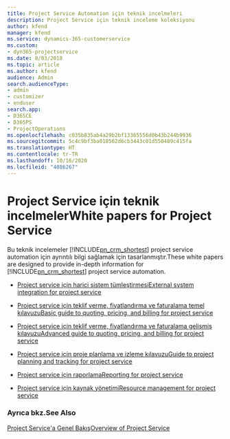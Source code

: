 ```yaml
---
title: Project Service Automation için teknik incelmeleri
description: Project Service için teknik inceleme koleksiyonu
author: kfend
manager: kfend
ms.service: dynamics-365-customerservice
ms.custom:
- dyn365-projectservice
ms.date: 8/03/2018
ms.topic: article
ms.author: kfend
audience: Admin
search.audienceType:
- admin
- customizer
- enduser
search.app:
- D365CE
- D365PS
- ProjectOperations
ms.openlocfilehash: c035b835ab4a29b2bf13365556d0b43b244b9936
ms.sourcegitcommit: 5c4c9bf3ba018562d6cb3443c01d550489c415fa
ms.translationtype: HT
ms.contentlocale: tr-TR
ms.lasthandoff: 10/16/2020
ms.locfileid: "4086267"
---
```

# <a name="white-papers-for-project-service"></a><span data-ttu-id="83e49-103">Project Service için teknik incelmeler</span><span class="sxs-lookup"><span data-stu-id="83e49-103">White papers for Project Service</span></span>

<span data-ttu-id="83e49-104">Bu teknik incelemeler [!INCLUDE[pn_crm_shortest](../includes/pn-crm-shortest.md)] project service automation için ayrıntılı bilgi sağlamak için tasarlanmıştır.</span><span class="sxs-lookup"><span data-stu-id="83e49-104">These white papers are designed to provide in-depth information for [!INCLUDE[pn_crm_shortest](../includes/pn-crm-shortest.md)] project service automation.</span></span>

-   [<span data-ttu-id="83e49-105">Project service için harici sistem tümleştirmesi</span><span class="sxs-lookup"><span data-stu-id="83e49-105">External system integration for project service</span></span>](https://go.microsoft.com/fwlink/?LinkId=825445)

-   [<span data-ttu-id="83e49-106">Project service için teklif verme, fiyatlandırma ve faturalama temel kılavuzu</span><span class="sxs-lookup"><span data-stu-id="83e49-106">Basic guide to quoting, pricing, and billing for project service</span></span>](https://go.microsoft.com/fwlink/?LinkId=825241)

-   [<span data-ttu-id="83e49-107">Project service için teklif verme, fiyatlandırma ve faturalama gelişmiş kılavuzu</span><span class="sxs-lookup"><span data-stu-id="83e49-107">Advanced guide to quoting, pricing, and billing for project service</span></span>](https://go.microsoft.com/fwlink/?LinkId=825242)

-   [<span data-ttu-id="83e49-108">Project service için proje planlama ve izleme kılavuzu</span><span class="sxs-lookup"><span data-stu-id="83e49-108">Guide to project planning and tracking for project service</span></span>](https://go.microsoft.com/fwlink/?LinkId=825243)

-   [<span data-ttu-id="83e49-109">Project service için raporlama</span><span class="sxs-lookup"><span data-stu-id="83e49-109">Reporting for project service</span></span>](https://go.microsoft.com/fwlink/?LinkId=825446)

-   [<span data-ttu-id="83e49-110">Project service için kaynak yönetimi</span><span class="sxs-lookup"><span data-stu-id="83e49-110">Resource management for project service</span></span>](https://go.microsoft.com/fwlink/?LinkId=825244)

### <a name="see-also"></a><span data-ttu-id="83e49-111">Ayrıca bkz.</span><span class="sxs-lookup"><span data-stu-id="83e49-111">See Also</span></span>
 [<span data-ttu-id="83e49-112">Project Service'a Genel Bakış</span><span class="sxs-lookup"><span data-stu-id="83e49-112">Overview of Project Service</span></span>](../psa/overview.md)
